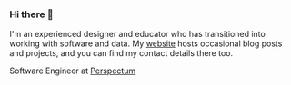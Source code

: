 ### Hi there 👋

I'm an experienced designer and educator who has transitioned into working with software and data. My [website](https://milesjphillips.com/) hosts occasional blog posts and projects, and you can find my contact details there too.

Software Engineer at [Perspectum](https://www.perspectum.com/)

<!--
**millipz/millipz** is a ✨ _special_ ✨ repository because its `README.md` (this file) appears on your GitHub profile.

Here are some ideas to get you started:

- 🔭 I’m currently working on ...
- 🌱 I’m currently learning ...
- 👯 I’m looking to collaborate on ...
- 🤔 I’m looking for help with ...
- 💬 Ask me about ...
- 📫 How to reach me: ...
- 😄 Pronouns: ...
- ⚡ Fun fact: ...
-->
